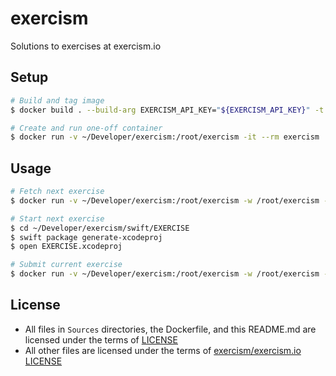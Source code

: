 # exercism

Solutions to exercises at exercism.io

## Setup

```Bash
# Build and tag image
$ docker build . --build-arg EXERCISM_API_KEY="${EXERCISM_API_KEY}" -t exercism

# Create and run one-off container
$ docker run -v ~/Developer/exercism:/root/exercism -it --rm exercism
```

## Usage

```Bash
# Fetch next exercise
$ docker run -v ~/Developer/exercism:/root/exercism -w /root/exercism -it --rm exercism fetch swift

# Start next exercise
$ cd ~/Developer/exercism/swift/EXERCISE
$ swift package generate-xcodeproj
$ open EXERCISE.xcodeproj

# Submit current exercise
$ docker run -v ~/Developer/exercism:/root/exercism -w /root/exercism -it --rm exercism submit swift/EXERCISE/Sources/EXERCISE.swift
```

## License

- All files in `Sources` directories, the Dockerfile, and this README.md are licensed under the terms of [LICENSE](LICENSE)
- All other files are licensed under the terms of [exercism/exercism.io LICENSE](https://github.com/exercism/exercism.io/blob/master/LICENSE)
